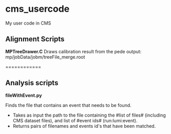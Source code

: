 cms_usercode
============

My user code in CMS


## Alignment Scripts

**MPTreeDrawer.C**
Draws calibration result from the pede output: mp<number>/jobData/jobm/treeFile_merge.root

============

## Analysis scripts
**fileWithEvent.py**

Finds the file that contains an event that needs to be found.
* Takes as input the path to the file containing the #list of files# (including CMS dataset files), and list of #event ids# (run:lumi:event).
* Returns pairs of filenames and events id's that have been matched.
